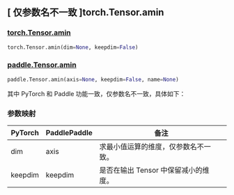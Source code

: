 ## [ 仅参数名不一致 ]torch.Tensor.amin

### [torch.Tensor.amin](https://pytorch.org/docs/stable/generated/torch.Tensor.amin.html)

```python
torch.Tensor.amin(dim=None, keepdim=False)
```

### [paddle.Tensor.amin](https://www.paddlepaddle.org.cn/documentation/docs/zh/develop/api/paddle/Tensor_cn.html#amin-axis-none-keepdim-false-name-none)

```python
paddle.Tensor.amin(axis=None, keepdim=False, name=None)
```

其中 PyTorch 和 Paddle 功能一致，仅参数名不一致，具体如下：

### 参数映射

| PyTorch | PaddlePaddle | 备注                               |
| ------- | ------------ | ------------------                 |
| dim     | axis         | 求最小值运算的维度，仅参数名不一致。  |
| keepdim | keepdim      | 是否在输出 Tensor 中保留减小的维度。 |
